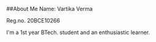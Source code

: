 ##About Me
Name: Vartika Verma

Reg.no. 20BCE10266

I'm a 1st year BTech. student and an enthusiastic learner.
